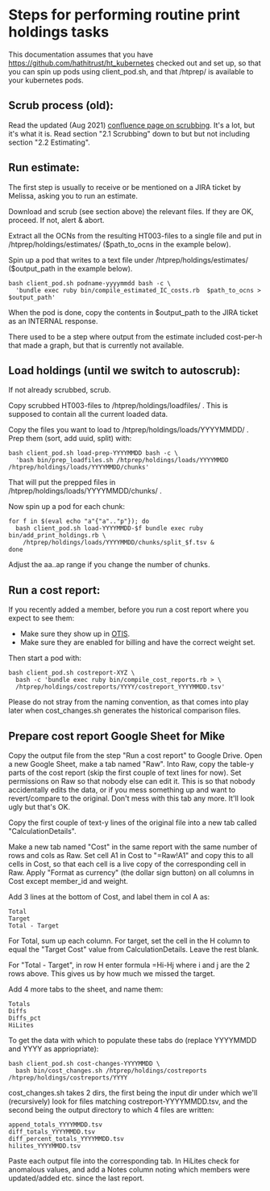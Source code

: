 # Steps for performing routine print holdings tasks

This documentation assumes that you have https://github.com/hathitrust/ht_kubernetes checked out and set up, so that you can spin up pods using client_pod.sh, and that /htprep/ is available to your kubernetes pods.

## Scrub process (old):

Read the updated (Aug 2021) [confluence page on scrubbing](https://tools.lib.umich.edu/confluence/display/LSO/HathiTrust+Print+Holdings+training). It's a lot, but it's what it is. Read section "2.1 Scrubbing" down to but but not including section "2.2 Estimating".

## Run estimate:

The first step is usually to receive or be mentioned on a JIRA ticket by Melissa, asking you to run an estimate.

Download and scrub (see section above) the relevant files. If they are OK, proceed. If not, alert & abort.

Extract all the OCNs from the resulting HT003-files to a single file and put in /htprep/holdings/estimates/ ($path_to_ocns in the example below).

Spin up a pod that writes to a text file under /htprep/holdings/estimates/ ($output_path in the example below).

```
bash client_pod.sh podname-yyyymmdd bash -c \
  'bundle exec ruby bin/compile_estimated_IC_costs.rb  $path_to_ocns > $output_path'
```

When the pod is done, copy the contents in $output_path to the JIRA ticket as an INTERNAL response.

There used to be a step where output from the estimate included cost-per-h that made a graph, but that is currently not available.

## Load holdings (until we switch to autoscrub):

If not already scrubbed, scrub.

Copy scrubbed HT003-files to /htprep/holdings/loadfiles/ . This is supposed to contain all the current loaded data.

Copy the files you want to load to /htprep/holdings/loads/YYYYMMDD/ .
Prep them (sort, add uuid, split) with:

```
bash client_pod.sh load-prep-YYYYMMDD bash -c \
  'bash bin/prep_loadfiles.sh /htprep/holdings/loads/YYYYMMDD /htprep/holdings/loads/YYYYMMDD/chunks'
```

That will put the prepped files in /htprep/holdings/loads/YYYYMMDD/chunks/ .

Now spin up a pod for each chunk:

```
for f in $(eval echo "a"{"a".."p"}); do
  bash client_pod.sh load-YYYYMMDD-$f bundle exec ruby bin/add_print_holdings.rb \ 
    /htprep/holdings/loads/YYYYMMDD/chunks/split_$f.tsv &
done
```

Adjust the aa..ap range if you change the number of chunks.

## Run a cost report:

If you recently added a member, before you run a cost report where you expect to see them:

- Make sure they show up in [OTIS](https://babel.hathitrust.org/otis/ht_institutions/).
- Make sure they are enabled for billing and have the correct weight set.

Then start a pod with:

```
bash client_pod.sh costreport-XYZ \ 
  bash -c 'bundle exec ruby bin/compile_cost_reports.rb > \ 
  /htprep/holdings/costreports/YYYY/costreport_YYYYMMDD.tsv'
```

Please do not stray from the naming convention, as that comes into play later when cost_changes.sh generates the historical comparison files.

## Prepare cost report Google Sheet for Mike

Copy the output file from the step "Run a cost report" to Google Drive.
Open a new Google Sheet, make a tab named "Raw".
Into Raw, copy the table-y parts of the cost report (skip the first couple of text lines for now).
Set permissions on Raw so that nobody else can edit it. This is so that nobody accidentally edits the data, or if you mess something up and want to revert/compare to the original. Don't mess with this tab any more. It'll look ugly but that's OK.

Copy the first couple of text-y lines of the original file into a new tab called "CalculationDetails".

Make a new tab named "Cost" in the same report with the same number of rows and cols as Raw. Set cell A1 in Cost to "=Raw!A1" and copy this to all cells in Cost, so that each cell is a live copy of the corresponding cell in Raw. Apply "Format as currency" (the dollar sign button) on all columns in Cost except member_id and weight.

Add 3 lines at the bottom of Cost, and label them in col A as:

```
Total
Target
Total - Target
```

For Total, sum up each column.
For target, set the cell in the H column to equal the "Target Cost" value from CalculationDetails. Leave the rest blank.

For "Total - Target", in row H enter formula =Hi-Hj where i and j are the 2 rows above. This gives us by how much we missed the target.

Add 4 more tabs to the sheet, and name them:

```
Totals
Diffs
Diffs_pct
HiLites
```

To get the data with which to populate these tabs do (replace YYYYMMDD and YYYY as appriopriate):

```
bash client_pod.sh cost-changes-YYYYMMDD \
  bash bin/cost_changes.sh /htprep/holdings/costreports /htprep/holdings/costreports/YYYY
```

cost_changes.sh takes 2 dirs, the first being the input dir under which we'll (recursively) look for files matching costreport-YYYYMMDD.tsv, and the second being the output directory to which 4 files are written:

```
append_totals_YYYYMMDD.tsv
diff_totals_YYYYMMDD.tsv
diff_percent_totals_YYYYMMDD.tsv
hilites_YYYYMMDD.tsv
```

Paste each output file into the corresponding tab. In HiLites check for anomalous values, and add a Notes column noting which members were updated/added etc. since the last report.
